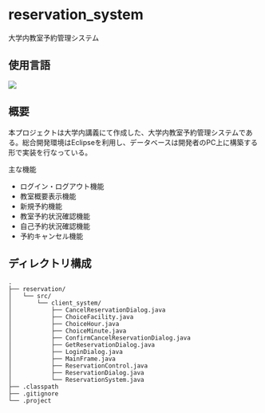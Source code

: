 # reservation_system

大学内教室予約管理システム

## 使用言語
<img src="https://img.shields.io/badge/-Java-007396.svg?logo=java&style=plastic">

## 概要
本プロジェクトは大学内講義にて作成した、大学内教室予約管理システムである。総合開発環境はEclipseを利用し、データベースは開発者のPC上に構築する形で実装を行なっている。

主な機能
- ログイン・ログアウト機能
- 教室概要表示機能
- 新規予約機能
- 教室予約状況確認機能
- 自己予約状況確認機能
- 予約キャンセル機能

## ディレクトリ構成
```
.
├── reservation/
│   └── src/
│       └── client_system/
│           ├── CancelReservationDialog.java
│           ├── ChoiceFacility.java
│           ├── ChoiceHour.java
│           ├── ChoiceMinute.java
│           ├── ConfirmCancelReservationDialog.java
│           ├── GetReservationDialog.java
│           ├── LoginDialog.java
│           ├── MainFrame.java
│           ├── ReservationControl.java
│           ├── ReservationDialog.java
│           └── ReservationSystem.java
├── .classpath
├── .gitignore
└── .project
```
